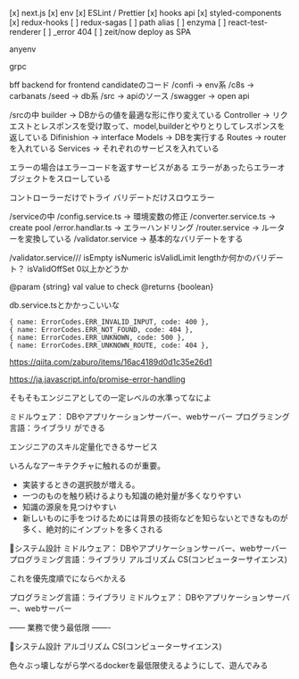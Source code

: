 [x] next.js
[x] env
[x] ESLint / Prettier
[x] hooks api
[x] styled-components
[x] redux-hooks
[ ] redux-sagas
[ ] path alias
[ ] enzyma
[ ] react-test-renderer
[ ] _error 404
[ ] zeit/now deploy as SPA


anyenv

grpc

bff
backend for frontend
candidateのコード
/confi -> env系
/c8s -> carbanats
/seed -> db系
/src -> apiのソース
/swagger -> open api

/srcの中
builder -> DBからの値を最適な形に作り変えている
Controller -> リクエストとレスポンスを受け取って、model,builderとやりとりしてレスポンスを返している
Difinishion -> interface
Models -> DBを実行する
Routes -> routerを入れている
Services -> それぞれのサービスを入れている


エラーの場合はエラーコードを返すサービスがある
エラーがあったらエラーオブジェクトをスローしている

コントローラーだけでトライ
バリデートだけスロウエラー


/serviceの中
/config.service.ts -> 環境変数の修正
/converter.service.ts -> create pool
/error.handlar.ts -> エラーハンドリング
/router.service ->  ルーターを変換している
/validator.service ->  基本的なバリデートをする

/validator.service///
isEmpty
isNumeric 
isValidLimit lengthか何かのバリデート？
isValidOffSet 0以上かどうか

@param {string} val value to check
@returns {boolean}


db.service.tsとかかっこいいな

    { name: ErrorCodes.ERR_INVALID_INPUT, code: 400 },
    { name: ErrorCodes.ERR_NOT_FOUND, code: 404 },
    { name: ErrorCodes.ERR_UNKNOWN, code: 500 },
    { name: ErrorCodes.ERR_UNKNOWN_ROUTE, code: 404 },



https://qiita.com/zaburo/items/16ac4189d0d1c35e26d1


https://ja.javascript.info/promise-error-handling






そもそもエンジニアとしての一定レベルの水準ってなによ

ミドルウェア： DBやアプリケーションサーバー、webサーバー
プログラミング言語：ライブラリ
ができる



エンジニアのスキル定量化できるサービス



いろんなアーキテクチャに触れるのが重要。
- 実装するときの選択肢が増える。
- 一つのものを触り続けるよりも知識の絶対量が多くなりやすい
- 知識の源泉を見つけやすい
- 新しいものに手をつけるためには背景の技術などを知らないとできなものが多く、絶対的にインプットを多くされる

システム設計
ミドルウェア： DBやアプリケーションサーバー、webサーバー
プログラミング言語：ライブラリ
アルゴリズム
CS(コンピューターサイエンス)


これを優先度順でにならべかえる

プログラミング言語：ライブラリ
ミドルウェア： DBやアプリケーションサーバー、webサーバー

—— 業務で使う最低限 ——-

システム設計
アルゴリズム
CS(コンピューターサイエンス)


色々ぶっ壊しながら学べるdockerを最低限使えるようにして、遊んでみる
